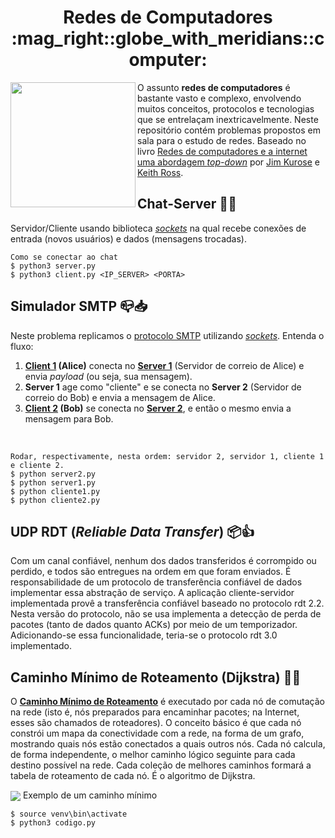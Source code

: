 <h1 align="center">Redes de Computadores :mag_right::globe_with_meridians::computer:</h1>

<img align="left" width="200" height="200" src="https://upload.wikimedia.org/wikipedia/commons/thumb/8/80/Gnome-preferences-system-network.svg/200px-Gnome-preferences-system-network.svg.png">

O assunto **redes de computadores** é bastante vasto e complexo, envolvendo muitos conceitos, protocolos e tecnologias que se entrelaçam inextricavelmente. Neste repositório contém problemas propostos em sala para o estudo de redes. Baseado no livro [Redes de computadores e a internet uma abordagem *top-down*](https://www.amazon.com.br/Redes-Computadores-Internet-Abordagem-Top-Down/dp/8581436773) por [Jim Kurose](https://en.wikipedia.org/wiki/Jim_Kurose) e [Keith Ross](https://en.wikipedia.org/wiki/Keith_W._Ross).

Chat-Server :bust_in_silhouette::speech_balloon:
------
Servidor/Cliente usando biblioteca [*sockets*](https://pt.wikipedia.org/wiki/Soquete_de_rede) na qual recebe conexões de entrada (novos usuários) e dados (mensagens trocadas).
```
Como se conectar ao chat
$ python3 server.py
$ python3 client.py <IP_SERVER> <PORTA>
```

Simulador SMTP :mailbox_closed::inbox_tray:
------
Neste problema replicamos o [protocolo SMTP](https://pt.wikipedia.org/wiki/Simple_Mail_Transfer_Protocol) utilizando [*sockets*](https://pt.wikipedia.org/wiki/Soquete_de_rede). Entenda o fluxo:<br/>
1. **[Client 1](./smtp-socket/client1.py) (Alice)** conecta no **[Server 1](./smtp-socket/server1.py)** (Servidor de correio de Alice) e envia *payload* (ou seja, sua mensagem).
2. **Server 1** age como "cliente" e se conecta no **Server 2** (Servidor de correio do Bob) e envia a mensagem de Alice.
3. **[Client 2](./smtp-socket/client2.py) (Bob)** se conecta no **[Server 2](./smtp-socket/server2.py)**, e então o mesmo envia a mensagem para Bob.
<br/>

```
Rodar, respectivamente, nesta ordem: servidor 2, servidor 1, cliente 1 e cliente 2.
$ python server2.py
$ python server1.py
$ python cliente1.py
$ python cliente2.py
```

UDP RDT (*Reliable Data Transfer*) :package::thumbsup:
------
Com um canal confiável, nenhum dos dados transferidos é corrompido ou perdido, e todos são entregues na ordem em que foram enviados. É responsabilidade de um protocolo de transferência confiável de dados implementar essa abstração de serviço. A aplicação cliente-servidor implementada provê a transferência confiável baseado no protocolo rdt 2.2. Nesta versão do protocolo, não se usa implementa a detecção de perda de pacotes (tanto de dados quanto ACKs) por meio de um temporizador. Adicionando-se essa funcionalidade, teria-se o protocolo rdt 3.0 implementado.

Caminho Mínimo de Roteamento (Dijkstra) :arrows_counterclockwise::soon:
------
O **[Caminho Mínimo de Roteamento](./CaminhoMinimoRoteamento/codigo.py)** é executado por cada nó de comutação na rede (isto é, nós preparados para encaminhar pacotes; na Internet, esses são chamados de roteadores). O conceito básico é que cada nó constrói um mapa da conectividade com a rede, na forma de um grafo, mostrando quais nós estão conectados a quais outros nós. Cada nó calcula, de forma independente, o melhor caminho lógico seguinte para cada destino possível na rede. Cada coleção de melhores caminhos formará a tabela de roteamento de cada nó. É o algoritmo de Dijkstra.

<img align="center" src="http://aprogrammerwrites.eu/wp-content/uploads/2015/04/Dijkstra-network.jpg"/>
<span align="center">Exemplo de um caminho mínimo</span>

```
$ source venv\bin\activate
$ python3 codigo.py
```
